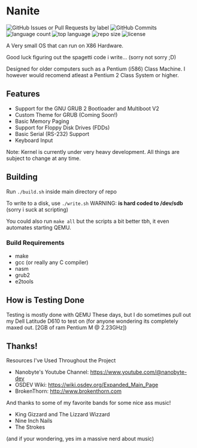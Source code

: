 # Nanite
![GitHub Issues or Pull Requests by label](https://img.shields.io/github/issues/PKM74/Nanite)
![GitHub Commits](https://img.shields.io/github/commit-activity/t/PKM74/Nanite)
![language count](https://img.shields.io/github/languages/count/PKM74/Nanite)
![top language](https://img.shields.io/github/languages/top/PKM74/Nanite)
![repo size](https://img.shields.io/github/repo-size/PKM74/Nanite)
![license](https://img.shields.io/github/license/PKM74/Nanite)

A Very small OS that can run on X86 Hardware.

Good luck figuring out the spagetti code i write... (sorry not sorry ;D)

Designed for older computers such as a Pentium (i586) Class Machine. I however would recomend atleast a Pentium 2 Class System or higher.

## Features
- Support for the GNU GRUB 2 Bootloader and Multiboot V2
- Custom Theme for GRUB (Coming Soon!)
- Basic Memory Paging
- Support for Floppy Disk Drives (FDDs)
- Basic Serial (RS-232) Support
- Keyboard Input

Note: Kernel is currently under very heavy development.
All things are subject to change at any time.

## Building
Run `./build.sh` inside main directory of repo

To write to a disk, use `./write.sh` WARNING: **is hard coded to /dev/sdb** (sorry i suck at scripting)

You could also run `make all` but the scripts a bit better tbh, it even automates starting QEMU.

### Build Requirements
- make
- gcc (or really any C compiler)
- nasm
- grub2
- e2tools

## How is Testing Done
Testing is mostly done with QEMU These days, but I do sometimes pull out my Dell Latitude D610 to test on (for anyone wondering its completely maxed out. [2GB of ram Pentium M @ 2.23GHz])

## Thanks! 
Resources I've Used Throughout the Project
- Nanobyte's Youtube Channel: https://www.youtube.com/@nanobyte-dev
- OSDEV Wiki: https://wiki.osdev.org/Expanded_Main_Page
- BrokenThorn: http://www.brokenthorn.com

And thanks to some of my favorite bands for some nice ass music!
- King Gizzard and The Lizzard Wizzard
- Nine Inch Nails
- The Strokes

(and if your wondering, yes im a massive nerd about music)